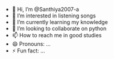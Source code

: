 - 👋 Hi, I’m @Santhiya2007-a
- 👀 I’m interested in listening songs
- 🌱 I’m currently learning my knowledge 
- 💞️ I’m looking to collaborate on python
- 📫 How to reach me in good studies 
- 😄 Pronouns: ...
- ⚡ Fun fact: ...

<!---
santhiya2007-a/Santhiya2007-a is a ✨ special ✨ repository because its `README.md` (this file) appears on your GitHub profile.
You can click the Preview link to take a look at your changes.
--->
